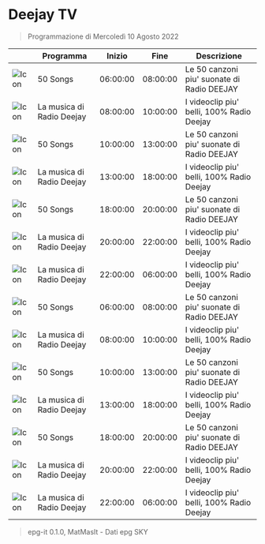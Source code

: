 # Deejay TV
> Programmazione di Mercoledì 10 Agosto 2022

||Programma|Inizio|Fine|Descrizione|
|---|---|---|---|---|
|![Icon](https://guidatv.sky.it/uuid/Musica_Cover_Ein_MY0UX.png)|50 Songs|06:00:00|08:00:00|Le 50 canzoni piu&#039; suonate di Radio DEEJAY
|![Icon](https://guidatv.sky.it/uuid/Musica_Cover_Ein_MY0UX.png)|La musica di Radio Deejay|08:00:00|10:00:00|I videoclip piu&#039; belli, 100% Radio Deejay
|![Icon](https://guidatv.sky.it/uuid/Musica_Cover_Ein_MY0UX.png)|50 Songs|10:00:00|13:00:00|Le 50 canzoni piu&#039; suonate di Radio DEEJAY
|![Icon](https://guidatv.sky.it/uuid/Musica_Cover_Ein_MY0UX.png)|La musica di Radio Deejay|13:00:00|18:00:00|I videoclip piu&#039; belli, 100% Radio Deejay
|![Icon](https://guidatv.sky.it/uuid/Musica_Cover_Ein_MY0UX.png)|50 Songs|18:00:00|20:00:00|Le 50 canzoni piu&#039; suonate di Radio DEEJAY
|![Icon](https://guidatv.sky.it/uuid/Musica_Cover_Ein_MY0UX.png)|La musica di Radio Deejay|20:00:00|22:00:00|I videoclip piu&#039; belli, 100% Radio Deejay
|![Icon](https://guidatv.sky.it/uuid/Musica_Cover_Ein_MY0UX.png)|La musica di Radio Deejay|22:00:00|06:00:00|I videoclip piu&#039; belli, 100% Radio Deejay
|![Icon](https://guidatv.sky.it/uuid/Musica_Cover_Ein_MY0UX.png)|50 Songs|06:00:00|08:00:00|Le 50 canzoni piu&#039; suonate di Radio DEEJAY
|![Icon](https://guidatv.sky.it/uuid/Musica_Cover_Ein_MY0UX.png)|La musica di Radio Deejay|08:00:00|10:00:00|I videoclip piu&#039; belli, 100% Radio Deejay
|![Icon](https://guidatv.sky.it/uuid/Musica_Cover_Ein_MY0UX.png)|50 Songs|10:00:00|13:00:00|Le 50 canzoni piu&#039; suonate di Radio DEEJAY
|![Icon](https://guidatv.sky.it/uuid/Musica_Cover_Ein_MY0UX.png)|La musica di Radio Deejay|13:00:00|18:00:00|I videoclip piu&#039; belli, 100% Radio Deejay
|![Icon](https://guidatv.sky.it/uuid/Musica_Cover_Ein_MY0UX.png)|50 Songs|18:00:00|20:00:00|Le 50 canzoni piu&#039; suonate di Radio DEEJAY
|![Icon](https://guidatv.sky.it/uuid/Musica_Cover_Ein_MY0UX.png)|La musica di Radio Deejay|20:00:00|22:00:00|I videoclip piu&#039; belli, 100% Radio Deejay
|![Icon](https://guidatv.sky.it/uuid/Musica_Cover_Ein_MY0UX.png)|La musica di Radio Deejay|22:00:00|06:00:00|I videoclip piu&#039; belli, 100% Radio Deejay



 > epg-it 0.1.0, MatMasIt - Dati epg SKY